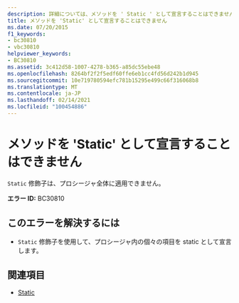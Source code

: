 ```yaml
---
description: 詳細については、メソッドを ' Static ' として宣言することはできません
title: メソッドを 'Static' として宣言することはできません
ms.date: 07/20/2015
f1_keywords:
- bc30810
- vbc30810
helpviewer_keywords:
- BC30810
ms.assetid: 3c412d58-1007-4278-b365-a85dc55ebe48
ms.openlocfilehash: 8264bf2f2f5edf60ffe6eb1cc4fd56d242b1d945
ms.sourcegitcommit: 10e719780594efc781b15295e499c66f316068b8
ms.translationtype: MT
ms.contentlocale: ja-JP
ms.lasthandoff: 02/14/2021
ms.locfileid: "100454886"
---
```

# <a name="methods-cannot-be-declared-static"></a>メソッドを 'Static' として宣言することはできません

`Static` 修飾子は、プロシージャ全体に適用できません。  
  
 **エラー ID:** BC30810  
  
## <a name="to-correct-this-error"></a>このエラーを解決するには  
  
- `Static` 修飾子を使用して、プロシージャ内の個々の項目を static として宣言します。  
  
## <a name="see-also"></a>関連項目

- [Static](../language-reference/modifiers/static.md)
